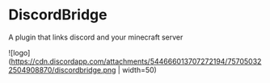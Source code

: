 # DiscordBridge 
A plugin that links discord and your minecraft server

![logo](https://cdn.discordapp.com/attachments/544666013707272194/757050322504908870/discordbridge.png | width=50)
